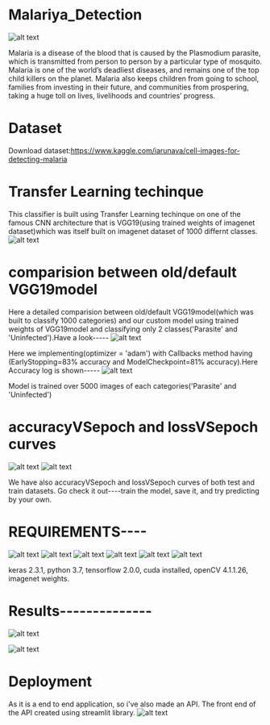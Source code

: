 # Malariya_Detection
![alt text](https://github.com/shalom217/malariya_detection/blob/master/malariya.jpg)


Malaria is a disease of the blood that is caused by the Plasmodium parasite, which is transmitted from person to person by a particular type of mosquito.
Malaria is one of the world’s deadliest diseases, and remains one of the top child killers on the planet. Malaria also keeps children from going to school, families from investing in their future, and communities from prospering, taking a huge toll on lives, livelihoods and countries’ progress.



# Dataset
 Download dataset:https://www.kaggle.com/iarunava/cell-images-for-detecting-malaria

# Transfer Learning techinque
This classifier is built using Transfer Learning techinque on one of the famous CNN architecture that is VGG19(using trained weights of imagenet dataset)which was itself built on imagenet dataset of 1000 differnt classes.
![alt text](https://github.com/shalom217/Transfer_learning/blob/master/transfer_l.jpeg)

# comparision between old/default VGG19model
Here a detailed comparision between old/default VGG19model(which was built to classify 1000 categories) and our custom model using trained weights of VGG19model and classifying only 2 classes('Parasite' and 'Uninfected').Have a look-----
![alt text](https://github.com/shalom217/malariya_detection/blob/master/COMPARISION.png)

Here we implementing(optimizer = 'adam') with Callbacks method having (EarlyStopping=83% accuracy and ModelCheckpoint=81% accuracy).Here Accuracy log is shown-----
![alt text](https://github.com/shalom217/malariya_detection/blob/master/accuracy_log1.png)

Model is trained over 5000 images of each categories('Parasite' and 'Uninfected')
# accuracyVSepoch and lossVSepoch curves

![alt text](https://github.com/shalom217/malariya_detection/blob/master/accVSepoch1.png)
![alt text](https://github.com/shalom217/malariya_detection/blob/master/lossVSepoch1.png)


We have also accuracyVSepoch and lossVSepoch curves of both test and train datasets. Go check it out----train the model, save it, and try predicting by your own.
# REQUIREMENTS---- 

![alt text](https://github.com/shalom217/images/blob/master/cuda_logo1.png)
![alt text](https://github.com/shalom217/images/blob/master/image_net_logo.jpg)
![alt text](https://github.com/shalom217/images/blob/master/keras_logo.png)
![alt text](https://github.com/shalom217/images/blob/master/opencv_logo.png)
![alt text](https://github.com/shalom217/images/blob/master/python_logo.jpg)
![alt text](https://github.com/shalom217/images/blob/master/tf_logo.png)

keras 2.3.1,
python 3.7, tensorflow 2.0.0, cuda installed, openCV 4.1.1.26, imagenet weights.

# Results--------------

![alt text](https://github.com/shalom217/malariya_detection/blob/master/pred1.png)


![alt text](https://github.com/shalom217/malariya_detection/blob/master/pred2.png)

# Deployment
As it is a end to end application, so i've also made an API. The front end of the API created using streamlit library.
![alt text](https://github.com/shalom217/malariya_detection/blob/master/stDL.png)




